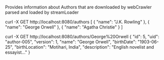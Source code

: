 Provides information about Authors that are downloaded by webCrawler parsed and loaded by streamLoader

curl -X GET http://localhost:8080/authors
[
    { "name": "J.K. Rowling" },
    { "name": "George Orwell" },
    { "name": "Agatha Christie" }
]


curl -X GET http://localhost:8080/authors/George%20Orwell
{
    "id": 5,
    "uid": "author-005",
    "version": 1,
    "name": "George Orwell",
    "birthDate": "1903-06-25",
    "birthLocation": "Motihari, India",
    "description": "English novelist and essayist..."
}

